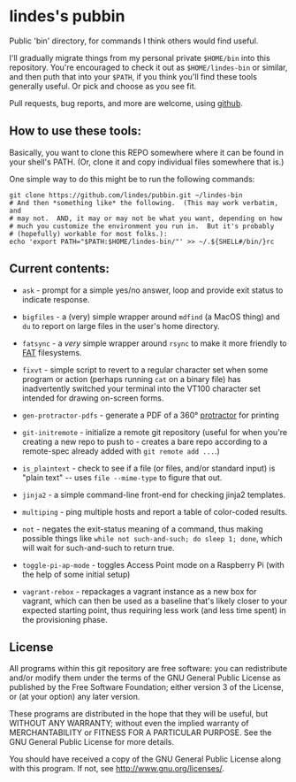 lindes's pubbin
===============

Public 'bin' directory, for commands I think others would find useful.

I'll gradually migrate things from my personal private `$HOME/bin`
into this repository.  You're encouraged to check it out as
`$HOME/lindes-bin` or similar, and then puth that into your `$PATH`,
if you think you'll find these tools generally useful.  Or pick and
choose as you see fit.

Pull requests, bug reports, and more are welcome, using
[github](https://github.com/lindes/pubbin).

## How to use these tools:

Basically, you want to clone this REPO somewhere where it can be found
in your shell's PATH.  (Or, clone it and copy individual files somewhere
that is.)

One simple way to do this might be to run the following commands:

```shell
git clone https://github.com/lindes/pubbin.git ~/lindes-bin
# And then *something like* the following.  (This may work verbatim, and
# may not.  AND, it may or may not be what you want, depending on how
# much you customize the environment you run in.  But it's probably
# (hopefully) workable for most folks.):
echo 'export PATH="$PATH:$HOME/lindes-bin/"' >> ~/.${SHELL#/bin/}rc
```

## Current contents:

* `ask` - prompt for a simple yes/no answer, loop and provide exit
  status to indicate response.

* `bigfiles` - a (very) simple wrapper around `mdfind` (a MacOS thing)
  and `du` to report on large files in the user's home directory.

* `fatsync` - a *very* simple wrapper around `rsync` to make it more
  friendly to
  [FAT](https://en.wikipedia.org/wiki/File_Allocation_Table)
  filesystems.

* `fixvt` - simple script to revert to a regular character set when
  some program or action (perhaps running `cat` on a binary file) has
  inadvertently switched your terminal into the VT100 character set
  intended for drawing on-screen forms.

* `gen-protractor-pdfs` - generate a PDF of a 360°
  [protractor](https://en.wikipedia.org/wiki/Protractor) for printing

* `git-initremote` - initialize a remote git repository (useful for
  when you're creating a new repo to push to - creates a bare repo
  according to a remote-spec already added with `git remote add ...`.)

* `is_plaintext` - check to see if a file (or files, and/or standard
  input) is "plain text" -- uses `file --mime-type` to figure that out.

* `jinja2` - a simple command-line front-end for checking jinja2 templates.

* `multiping` - ping multiple hosts and report a table of color-coded
  results.

* `not` - negates the exit-status meaning of a command, thus making
  possible things like `while not such-and-such; do sleep 1; done`,
  which will wait for such-and-such to return true.

* `toggle-pi-ap-mode` - toggles Access Point mode on a Raspberry Pi
  (with the help of some initial setup)

* `vagrant-rebox` - repackages a vagrant instance as a new box for
  vagrant, which can then be used as a baseline that's likely closer to
  your expected starting point, thus requiring less work (and less time
  spent) in the provisioning phase.

## License

All programs within this git repository are free software: you can
redistribute and/or modify them under the terms of the GNU General
Public License as published by the Free Software Foundation; either
version 3 of the License, or (at your option) any later version.

These programs are distributed in the hope that they will be useful,
but WITHOUT ANY WARRANTY; without even the implied warranty of
MERCHANTABILITY or FITNESS FOR A PARTICULAR PURPOSE.  See the GNU
General Public License for more details.

You should have received a copy of the GNU General Public License along
with this program.  If not, see <http://www.gnu.org/licenses/>.
